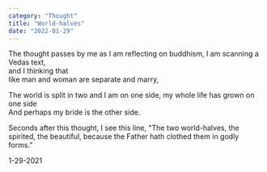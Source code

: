```yaml
---
category: "Thought" 
title: "World-halves"
date: "2022-01-29"
---
```

The thought passes by me as I am reflecting on buddhism, I am scanning a Vedas text,   
and I thinking that  
like man and woman are separate and marry,  

The world is split in two and I am on one side, my whole life has grown on one side  
And perhaps my bride is the other side.  

Seconds after this thought, I see this line, "The two world-halves, the spirited, the beautiful, because the Father hath clothed them in godly forms."   

1-29-2021 